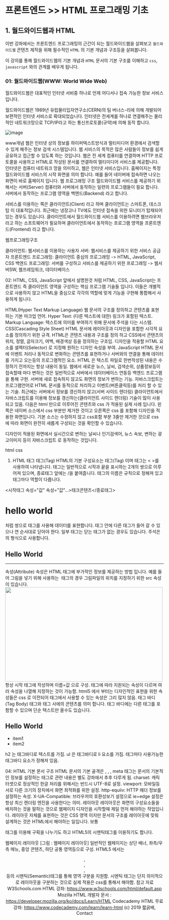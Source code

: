 # 프론트엔드 >> HTML 프로그래밍 기초
## 1. 월드와이드웹과 HTML
이번 강좌에서는 프론트엔드 프로그래밍의 근간이 되는 월드와이드웹을 살펴보고 `월드와이드웹` 콘텐츠 제작을 위해 필수적인 `HTML` 의 기본 개념과 구조등을 살펴봅니다.

이 강의를 통해 월드와이드웹의 기본 개념과 `HTML` 문서의 기본 구조를 이해하고 `css`, `javascript` 와의 관계를 배우게 됩니다.

### 01: 월드와이드웹(WWW: World Wide Web)
월드와이드웹은 대표적인 인터넷 서비중 하나로 언제 어디서나 접속 가능한 정보 서비스 입니다.

월드와이드웹은 1989년 유럽물리입자연구소(CERN)의 팀 버너스-리에 의해 개발되어 보편적인 인터넷 서비스로 확대되었습니다. 인터넷은 전세계를 하나로 연결해주는 물리적인 네트워크망으로 TCP/IP라고 하는 통신프로토콜(규약)에 의해 동작 합니다.

![image](https://dinfree.com/assets/img/html1.png)

www개념
웹은 인터넷 상의 정보를 하이퍼텍스트방식과 멀티미디어 환경에서 검색할 수 있게 해주는 정보 검색 시스템입니다.
웹 서비스의 목적은 많은 사람들이 정보를 쉽게 공유하고 접근할 수 있도록 하는 것입니다.
웹은 전 세계 컴퓨터를 연결하며 HTTP 프로토콜을 사용하고 HTML로 작성된 문서를 연결하여 멀티미디어 서비스를 제공합니다.
인터넷은 컴퓨터 네트워크 망을 의미하고, 웹은 인터넷 서비스입니다.
홈페이지는 특정 월드와이드웹 서비스의 시작 화면을 의미 합니다. 예를 들어 네이버에 접속하면 나오는 화면이 바로 홈페이지 입니다.
웹 프로그래밍 구조
월드와이드웹 서비스를 제공하기 위해서는 서버(Server) 컴퓨터와 서버에서 동작하는 일련의 프로그램들이 필요 합니다. 서버에서 동작하는 프로그램 영역을 백엔드(Backend) 라고 합니다.

서비스를 이용하는 쪽은 클라이언트(Client) 라고 하며 클라이언트는 스마트폰, 데스크탑 이 대표적입니다. 최근에는 냉장고나 TV에도 인터넷 접속을 위한 모니터가 탑재되어 있는 경우도 있습니다. 클라이언트에서 월드와이드웹 서비스를 이용하려면 웹브라우저 라고 하는 소프트웨어가 필요하며 클라이언트에서 동작하는 프로그램 영역을 프론트엔드(Frontend) 라고 합니다.

웹프로그래밍구조

클라이언트: 웹서비스를 이용하는 사용자
서버: 웹서비스를 제공하기 위한 서비스 공급자
프론트엔드 프로그래밍: 클라이언트 중심의 프로그래밍 -> HTML, JavaScript, CSS
백엔드 프로그래밍: 서버를 구성하고 서비스를 제공하기 위한 프로그래밍 -> 웹서버SW, 웹프레임워크, 데이터베이스

02: HTML, CSS, JavaScript
앞에서 설명한것 처럼 HTML, CSS, JavaScript는 프론트엔드 즉 클라이언트 영역을 구성하는 핵심 프로그램 기술들 입니다. 이들은 개별적으로 사용하지 않고 HTML을 중심으로 각각의 역할에 맞게 기능을 구현해 통합해서 사용하게 됩니다.

HTML(Hyper Text Markup Language)
웹 문서의 구조를 정의하고 콘텐츠를 표현 하는 기본 마크업 언어.
Hyper Text: (다른 텍스트에 대한) 링크가 포함된 텍스트.
Markup Language: 텍스트에 의미를 부여하기 위해 문서에 주석을 다는 시스템.
CSS(Cascading Style Sheet)
HTML 문서에 레이아웃과 디자인을 포함한 시각적 요소를 정의하기 위한 규격.
HTML은 콘텐츠 내용과 구조를 정의 하고 CSS에서 콘텐츠의 위치, 정렬, 글자크기, 여백, 배경색상 등을 정의하는 구조임.
디자인을 적용할 HTML 요소를 셀렉터(Selector) 로 지정해 원하는 디자인 속성을 부여.
JavaScript
HTML 문서에 이벤트 처리나 동적으로 변화하는 콘텐츠를 표현하거나 서버와의 연결을 통해 데이터를 가지고 오는등의 프로그램적인 요소.
HTML 은 텍스트 파일로 한번작성된 내용은 수정하기 전까지는 항상 내용이 동일.
웹에서 새로운 뉴스, 날씨, 검색순위, 상품정보등이 접속할때 마다 변하는 것은 일반적으로 서버에서 데이터베이스 연동등 백엔드 프로그램을 통해 구현.
서버에 새로 접속하지 않고도 화면의 정보가 변하는 기능.
자바스크립트는 프로그램언어로 HTML 문서를 동적으로 처리하고 이벤트(버튼클릭등)를 처리 할 수 있는 기술.
최근에는 서버에서 정보를 갱신하지 않고(서버 사이드 렌더링) 클라이언트에서 자바스크립트를 이용해 정보를 갱신하는(클라이언트 사이드 렌더링) 기술이 많이 사용되고 있음.
다음은 html 만으로 이루어진 콘텐츠와 css 가 적용된 실제 사례 입니다. 왼쪽은 네이버 소스에서 css 부분만 제거한 것이고 오른쪽은 css 를 포함해 디자인을 적용한 화면입니다. 기본 소스는 수정하지 않고 css포함 부분 3줄만 제거한 것으로 css 에 따라 화면이 완전히 새롭게 구성되는 것을 확인할 수 있습니다.

디자인이 적용된 화면에서 실시간으로 변하는 날씨나 인기검색어, 뉴스 속보, 변하는 광고이미지 등이 자바스크립트 로 동작하는 것입니다.

html css


1.  HTML 태그
태그(Tag)
HTML의 기본 구성요소는 태그(Tag) 이며 태그는 < >를 사용하여 나타냅니다. 태그는 일반적으로 시작과 끝을 표시하는 2개의 쌍으로 이루어져 있으며, 종료태그 앞에는 /을 붙여줍니다. 태그의 이름은 규칙으로 정해져 있고 태그마다 역할이 다릅니다.

<시작태그 속성="값" 속성="값"...>태크콘텐츠</종료태그>
<h1> hello world </h1>처럼 쌍으로 태그를 사용해 데이터를 표현합니다.
태그 안에 다른 태그가 들어 갈 수 있으나 연 순서대로 닫아야 한다.
일부 태그는 닫는 태그가 없는 경우도 있습니다.
주석은 <!-- comment -->의 형식으로 사용합니다.
<!-- 주석 입니다. -->
<body>
<h2>Hello World</h2>
<hr>
</body>
속성(Attribute)
속성은 HTML 태그에 부가적인 정보를 제공하는 방법 입니다. 예를 들어 그림을 넣기 위해 사용하는 <img> 태그의 경우 그림파일의 위치를 지정하기 위한 src 속성이 있습니다.

<img src="/img/smile.jpg" width="500" height="300">
항상 시작 태그에 작성하며 이름=값 으로 구성.
태그에 따라 지원되는 속성이 다르며 여러 속성을 나열해 지정하는 것이 가능함.
html5 에서 부터는 디자인적인 표현을 위한 속성들은 css 로 이전되어 태그에서 사용할 수 있는 속성은 그리 많지 않음.
태그 바디(Tag Body)
태그와 태그 사에의 콘텐츠를 의미 합니다. 태그 바디에는 다른 태그를 포함할 수 있으며 단순 텍스트만 올수도 있습니다.

<h2>Hello World</h2>
<ul>
    <li>item1</li>
    <li>item2</li>
</ul>
h2 는 태그바디로 텍스트를 가짐.
ul 은 태그바디로 li 요소를 가짐.
태그마다 사용가능한 태그바디 요소가 정해져 있음.

04: HTML 기본 문서 구조
HTML 문서의 기본 골격은 <!DOCTYPE html>, <HTML>, <HEAD>, <TITLE>, <BODY> 태그로 이루어져 있습니다.

HTML문서구조
[그림 : HTML문서구조]
<!DOCTYPE html>- HTML5 문서를 선언하는 구문. 웹브라우저에게 문서가 HTML5로 작성됨을 알림.
<HTML>...</HTML>- HTML 문서의 시작과 끝.
<HEAD>...</HEAD>- CSS, JavaScript, 메타태그등이 위치. 문서의 상단 제목을 표시하는 <TITLE>태그, 문서의 정보를 설정하는 <meta>태그 등도 포함.
<BODY>...</BODY>- 문서 본문에 해당하는 부분으로 실제 화면에 나타나는 메인 부분임.
다음은 일반적으로 사용하는 기본 HTML 문서 템플릿입니다. VS Code 에서는 HTML 파일을 생성한 다음 !를 입력하고 엔터를 치면 다음과 같은 기본 코드가 자동 생성 됩니다.

<!DOCTYPE html>
<html lang="en">
<head>
    <meta charset="UTF-8">
    <meta name="viewport" content="width=device-width, initial-scale=1.0">
    <meta http-equiv="X-UA-Compatible" content="ie=edge">
    <title>Page Title</title>
</head>
<body>
    
</body>
</html>
meta 태그는 문서의 기본적인 정보를 설정하는 태그로 관련 내용은 별도 강좌에서 추후 다루게 됨.
charset: 캐릭터셋으로 정상적인 한글 처리를 위해서는 반드시 UTF-8로 설정.
viewport: 모바일등 서로 다른 크기의 장치에서 화면 최적화를 위한 설정.
http-equiiv: HTTP 헤더 정보를 설정하는 속성.
X-UA-Compatible: 브라우저의 호환성보기 설정으로 ie=edge 설정은 항상 최신 렌더링 엔진을 사용한다는 의미.
레이아웃
레이아웃은 화면의 구성요소들을 배치하는 것을 말하는 것으로 웹페이지 디자인을 시작할때 제일 먼저 해야하는 작업입니다. 레이아웃 자체를 표현하는 것은 CSS 영역 이지만 문서의 구조를 레이아웃에 맞춰 설계하는 것은 HTML에서 해야하는 일입니다. 보통 <div> 태그를 이용해 구획을 나누기도 하고 HTML5의 시멘틱태그를 이용하기도 합니다.

웹페이지 레이아웃
[그림 : 웹페이지 레이아웃]
일반적인 웹페이지는 상단 배너, 좌측/우측 메뉴, 중앙 콘텐츠, 하단 공통 영역등으로 구성.
HTML5 에서는 <header>,<nav>,<section>,<aside>등의 시멘틱(Semantic)태그를 통해 영역 구분을 지원함.
시멘틱 태그는 단지 의미적으로 레이아웃을 구분하는 것으로 실제 적용은 css를 통해서 해야함.
참고 자료
W3Schools.com HTML 강좌: https://www.w3schools.com/html/default.asp
Mozilla HTML 개발자 문서 : https://developer.mozilla.org/ko/docs/Learn/HTML
Codecademy HTML 무료강좌: https://www.codecademy.com/learn/learn-html
(c) 2019 짧굵배, Contact  